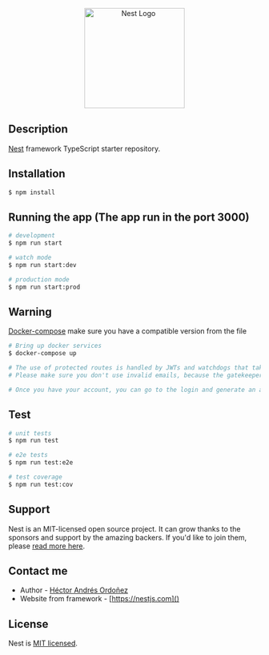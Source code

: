 <p align="center">
  <a href="http://nestjs.com/" target="blank"><img src="https://nestjs.com/img/logo-small.svg" width="200" alt="Nest Logo" /></a>
</p>

[circleci-image]: https://img.shields.io/circleci/build/github/nestjs/nest/master?token=abc123def456
[circleci-url]: https://circleci.com/gh/nestjs/nest

## Description

[Nest](https://github.com/nestjs/nest) framework TypeScript starter repository.

## Installation

```bash
$ npm install
```

## Running the app (The app run in the port 3000)

```bash
# development
$ npm run start

# watch mode
$ npm run start:dev

# production mode
$ npm run start:prod
```

## Warning
[Docker-compose](https://docs.docker.com/compose/compose-file/compose-versioning/) make sure you have a compatible version from the file

```bash
# Bring up docker services
$ docker-compose up
```
```bash
# The use of protected routes is handled by JWTs and watchdogs that take care of maintaining a specific validation task, so please don't forget to register a user with the required fields "username", "email" and a "password"
# Please make sure you don't use invalid emails, because the gatekeeper won't let it through.

# Once you have your account, you can go to the login and generate an access token for the protected routes
```

## Test

```bash
# unit tests
$ npm run test

# e2e tests
$ npm run test:e2e

# test coverage
$ npm run test:cov
```

## Support

Nest is an MIT-licensed open source project. It can grow thanks to the sponsors and support by the amazing backers. If you'd like to join them, please [read more here](https://docs.nestjs.com/support).

## Contact me

- Author - [Héctor Andrés Ordoñez](https://www.linkedin.com/in/h%C3%A9ctor-andr%C3%A9s-ordo%C3%B1ez-/)
- Website from framework - [https://nestjs.com]()

## License

Nest is [MIT licensed](LICENSE).

